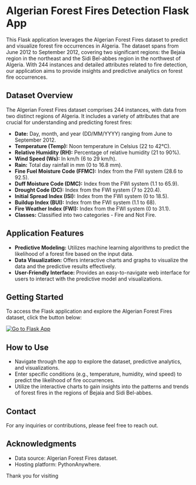 
# Algerian Forest Fires Detection Flask App

This Flask application leverages the Algerian Forest Fires dataset to predict and visualize forest fire occurrences in Algeria. The dataset spans from June 2012 to September 2012, covering two significant regions: the Bejaia region in the northeast and the Sidi Bel-abbes region in the northwest of Algeria. With 244 instances and detailed attributes related to fire detection, our application aims to provide insights and predictive analytics on forest fire occurrences.

## Dataset Overview

The Algerian Forest Fires dataset comprises 244 instances, with data from two distinct regions of Algeria. It includes a variety of attributes that are crucial for understanding and predicting forest fires:

- **Date:** Day, month, and year (DD/MM/YYYY) ranging from June to September 2012.
- **Temperature (Temp):** Noon temperature in Celsius (22 to 42°C).
- **Relative Humidity (RH):** Percentage of relative humidity (21 to 90%).
- **Wind Speed (Ws):** In km/h (6 to 29 km/h).
- **Rain:** Total day rainfall in mm (0 to 16.8 mm).
- **Fine Fuel Moisture Code (FFMC):** Index from the FWI system (28.6 to 92.5).
- **Duff Moisture Code (DMC):** Index from the FWI system (1.1 to 65.9).
- **Drought Code (DC):** Index from the FWI system (7 to 220.4).
- **Initial Spread Index (ISI):** Index from the FWI system (0 to 18.5).
- **Buildup Index (BUI):** Index from the FWI system (1.1 to 68).
- **Fire Weather Index (FWI):** Index from the FWI system (0 to 31.1).
- **Classes:** Classified into two categories - Fire and Not Fire.

## Application Features

- **Predictive Modeling:** Utilizes machine learning algorithms to predict the likelihood of a forest fire based on the input data.
- **Data Visualization:** Offers interactive charts and graphs to visualize the data and the predictive results effectively.
- **User-Friendly Interface:** Provides an easy-to-navigate web interface for users to interact with the predictive model and visualizations.

## Getting Started

To access the Flask application and explore the Algerian Forest Fires dataset, click the button below:

[![Go to Flask App](https://img.shields.io/badge/-Go%20to%20Flask%20App-blue?style=for-the-badge)](http://hassanimam2.pythonanywhere.com/)

## How to Use

- Navigate through the app to explore the dataset, predictive analytics, and visualizations.
- Enter specific conditions (e.g., temperature, humidity, wind speed) to predict the likelihood of fire occurrences.
- Utilize the interactive charts to gain insights into the patterns and trends of forest fires in the regions of Bejaia and Sidi Bel-abbes.

## Contact

For any inquiries or contributions, please feel free to reach out.

## Acknowledgments

- Data source: Algerian Forest Fires dataset.
- Hosting platform: PythonAnywhere.

Thank you for visiting 
